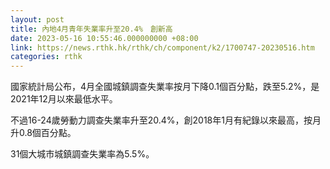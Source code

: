```yaml
---
layout: post
title: 內地4月青年失業率升至20.4%　創新高
date: 2023-05-16 10:55:46.000000000 +08:00
link: https://news.rthk.hk/rthk/ch/component/k2/1700747-20230516.htm
categories: rthk
---
```


國家統計局公布，4月全國城鎮調查失業率按月下降0.1個百分點，跌至5.2%，是2021年12月以來最低水平。

不過16-24歲勞動力調查失業率升至20.4%，創2018年1月有紀錄以來最高，按月升0.8個百分點。

31個大城市城鎮調查失業率為5.5%。
